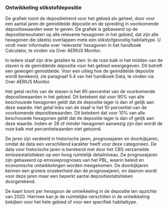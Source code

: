 ### Ontwikkeling stikstofdepositie

De grafiek toont de depositietrend voor het gebied als geheel, door voor een aantal jaren de gemiddelde depositie en de spreiding in voorkomende depositiewaarden weer te geven. De grafiek is gebaseerd op de depositieresultaten op alle relevante hexagonen in het gebied, dat zijn alle hexagonen die (deels) overlappen mete een stikstofgevoelig habitattype. U vindt meer informatie over ‘relevante’ hexagonen in het handboek Calculator, te vinden via Over AERIUS Monitor.

In iedere staaf zijn drie getallen te zien:
In de roze balk in het midden van de staven is de gemiddelde depositie voor het gebied weergegeven. Dit betreft een gewogen gemiddelde. Voor een uitleg hoe de gemiddelde depositie wordt berekend, zie paragraaf 5.4 van het handboek Data, te vinden via Over AERIUS Monitor.

Het getal rechts van de staven is het 90-percentiel van de voorkomende depositiewaarden in het gebied. Dit betekent dat voor 90% van alle beschouwde hexagonen geldt dat de depositie lager is dan of gelijk aan deze waarde.
Het getal links van de staaf is het 10-percentiel van de voorkomende depositiewaarden. Dit betekent dat voor 10% van alle beschouwde hexagonen geldt dat de depositie lager is dan of gelijk aan deze waarde.
Indien er 28 of minder hexagonen aanwezig zijn dan wordt de roze balk met percentielwaarden niet getoond.

De jaren zijn verdeeld in historische jaren, prognosejaren en doorkijkjaren, omdat de data een verschillend karakter heeft voor deze categorieen. De data voor historische jaren is berekend met door het CBS verzamelde emissiestatistieken op een hoog ruimtelijk detailniveau. De prognosejaren zijn gebaseerd op emissieprognoses van het PBL, waarin beleid en economische ontwikkelingen worden meegenomen. De doorkijkjaren kennen een grotere onzekerheid dan de prognosejaren, en daarom wordt voor deze jaren maar een beperkt aantal depositiestatistieken doorgerekend.

De kaart toont per hexagoon de ontwikkeling in de depositie ten opzichte van 2020. Hiermee kan je de ruimtelijke verschillen in de ontwikkeling bekijken voor het hele gebied of voor een specifiek habitattype.
